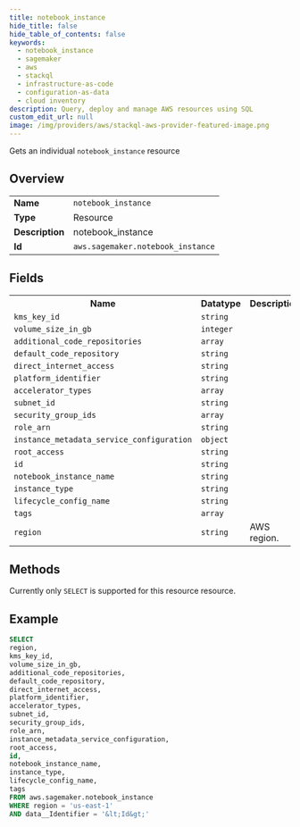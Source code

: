 ```yaml
---
title: notebook_instance
hide_title: false
hide_table_of_contents: false
keywords:
  - notebook_instance
  - sagemaker
  - aws
  - stackql
  - infrastructure-as-code
  - configuration-as-data
  - cloud inventory
description: Query, deploy and manage AWS resources using SQL
custom_edit_url: null
image: /img/providers/aws/stackql-aws-provider-featured-image.png
---
```

Gets an individual <code>notebook_instance</code> resource

## Overview
<table><tbody>
<tr><td><b>Name</b></td><td><code>notebook_instance</code></td></tr>
<tr><td><b>Type</b></td><td>Resource</td></tr>
<tr><td><b>Description</b></td><td>notebook_instance</td></tr>
<tr><td><b>Id</b></td><td><code>aws.sagemaker.notebook_instance</code></td></tr>
</tbody></table>

## Fields
<table><tbody>
<tr><th>Name</th><th>Datatype</th><th>Description</th></tr>
<tr><td><code>kms_key_id</code></td><td><code>string</code></td><td></td></tr>
<tr><td><code>volume_size_in_gb</code></td><td><code>integer</code></td><td></td></tr>
<tr><td><code>additional_code_repositories</code></td><td><code>array</code></td><td></td></tr>
<tr><td><code>default_code_repository</code></td><td><code>string</code></td><td></td></tr>
<tr><td><code>direct_internet_access</code></td><td><code>string</code></td><td></td></tr>
<tr><td><code>platform_identifier</code></td><td><code>string</code></td><td></td></tr>
<tr><td><code>accelerator_types</code></td><td><code>array</code></td><td></td></tr>
<tr><td><code>subnet_id</code></td><td><code>string</code></td><td></td></tr>
<tr><td><code>security_group_ids</code></td><td><code>array</code></td><td></td></tr>
<tr><td><code>role_arn</code></td><td><code>string</code></td><td></td></tr>
<tr><td><code>instance_metadata_service_configuration</code></td><td><code>object</code></td><td></td></tr>
<tr><td><code>root_access</code></td><td><code>string</code></td><td></td></tr>
<tr><td><code>id</code></td><td><code>string</code></td><td></td></tr>
<tr><td><code>notebook_instance_name</code></td><td><code>string</code></td><td></td></tr>
<tr><td><code>instance_type</code></td><td><code>string</code></td><td></td></tr>
<tr><td><code>lifecycle_config_name</code></td><td><code>string</code></td><td></td></tr>
<tr><td><code>tags</code></td><td><code>array</code></td><td></td></tr>
<tr><td><code>region</code></td><td><code>string</code></td><td>AWS region.</td></tr>

</tbody></table>

## Methods
Currently only <code>SELECT</code> is supported for this resource resource.





## Example
```sql
SELECT
region,
kms_key_id,
volume_size_in_gb,
additional_code_repositories,
default_code_repository,
direct_internet_access,
platform_identifier,
accelerator_types,
subnet_id,
security_group_ids,
role_arn,
instance_metadata_service_configuration,
root_access,
id,
notebook_instance_name,
instance_type,
lifecycle_config_name,
tags
FROM aws.sagemaker.notebook_instance
WHERE region = 'us-east-1'
AND data__Identifier = '&lt;Id&gt;'
```
